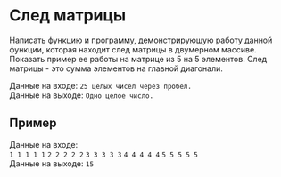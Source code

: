 # След матрицы 
Написать функцию и программу, демонстрирующую работу данной функции, которая находит след матрицы в двумерном массиве. Показать пример ее работы на матрице из 5 на 5 элементов. След матрицы - это сумма элементов на главной диагонали. 

Данные на входе: 	`25 целых чисел через пробел.`  
Данные на выходе: 	`Одно целое число.` 

## Пример
Данные на входе: 		
`1 1 1 1 1`
`2 2 2 2 2`
`3 3 3 3 3` 
`4 4 4 4 4`
`5 5 5 5 5`  
Данные на выходе: 	`15` 